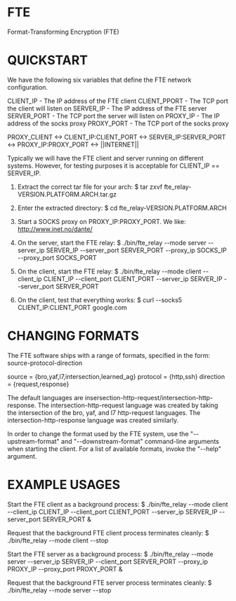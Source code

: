 FTE
===

Format-Transforming Encryption (FTE)

QUICKSTART
=============================
We have the following six variables that define the FTE network configuration.

CLIENT_IP - The IP address of the FTE client
CLIENT_PPORT - The TCP port the client will listen on
SERVER_IP - The IP address of the FTE server
SERVER_PORT - The TCP port the server will listen on
PROXY_IP - The IP address of the socks proxy
PROXY_PORT - The TCP port of the socks proxy

PROXY_CLIENT <-> CLIENT_IP:CLIENT_PORT <-> SERVER_IP:SERVER_PORT <-> PROXY_IP:PROXY_PORT <-> ||INTERNET||

Typically we will have the FTE client and server running on different systems. However, for testing purposes it is acceptable for CLIENT_IP == SERVER_IP.

1. Extract the correct tar file for your arch:
$ tar zxvf fte_relay-VERSION.PLATFORM.ARCH.tar.gz

2. Enter the extracted directory:
$ cd fte_relay-VERSION.PLATFORM.ARCH

3. Start a SOCKS proxy on PROXY_IP:PROXY_PORT. We like: http://www.inet.no/dante/

4. On the server, start the FTE relay:
$ ./bin/fte_relay --mode server --server_ip SERVER_IP --server_port SERVER_PORT --proxy_ip SOCKS_IP --proxy_port SOCKS_PORT

5. On the client, start the FTE relay:
$ ./bin/fte_relay --mode client --client_ip CLIENT_IP --client_port CLIENT_PORT --server_ip SERVER_IP --server_port SERVER_PORT

6. On the client, test that everything works:
$ curl --socks5 CLIENT_IP:CLIENT_PORT google.com

CHANGING FORMATS
=============================
The FTE software ships with a range of formats, specified in the form: source-protocol-direction

source = {bro,yaf,l7,intersection,learned_ag}
protocol = {http,ssh}
direction = {request,response}

The default languages are insersection-http-request/intersection-http-response. The intersection-http-request language was created by taking the intersection of the bro, yaf, and l7 http-request languages. The intersection-http-response language was created similarly.

In order to change the format used by the FTE system, use the "--upstream-format" and "--downstream-format" command-line arguments when starting the client. For a list of available formats, invoke the "--help" argument.


EXAMPLE USAGES
=============================

Start the FTE client as a background process:
$ ./bin/fte_relay --mode client --client_ip CLIENT_IP --client_port CLIENT_PORT  --server_ip SERVER_IP --server_port SERVER_PORT &

Request that the background FTE client process terminates cleanly:
$ ./bin/fte_relay --mode client --stop

Start the FTE server as a background process:
$ ./bin/fte_relay --mode server --server_ip SERVER_IP --client_port SERVER_PORT --proxy_ip PROXY_IP --proxy_port PROXY_PORT &

Request that the background FTE server process terminates cleanly:
$ ./bin/fte_relay --mode server --stop

